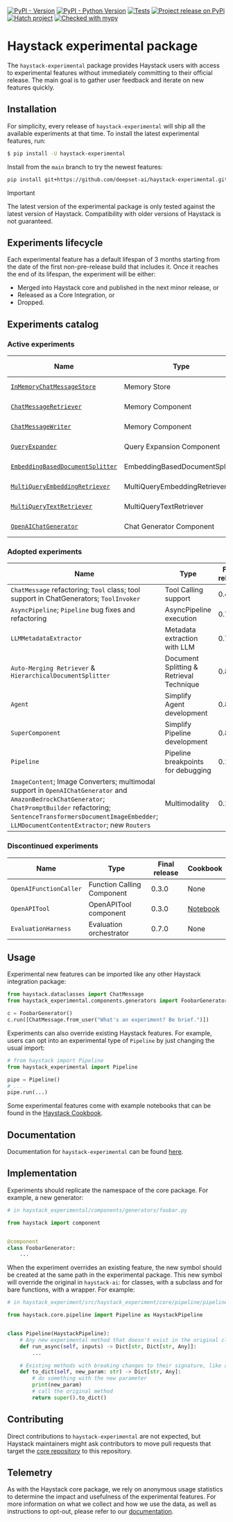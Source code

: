 [![PyPI - Version](https://img.shields.io/pypi/v/haystack-experimental.svg)](https://pypi.org/project/haystack-experimental)
[![PyPI - Python Version](https://img.shields.io/pypi/pyversions/haystack-experimental.svg)](https://pypi.org/project/haystack-experimental)
[![Tests](https://github.com/deepset-ai/haystack-experimental/actions/workflows/tests.yml/badge.svg)](https://github.com/deepset-ai/haystack-experimental/actions/workflows/tests.yml)
[![Project release on PyPi](https://github.com/deepset-ai/haystack-experimental/actions/workflows/pypi_release.yml/badge.svg)](https://github.com/deepset-ai/haystack-experimental/actions/workflows/pypi_release.yml)
[![Hatch project](https://img.shields.io/badge/%F0%9F%A5%9A-Hatch-4051b5.svg)](https://github.com/pypa/hatch)
[![Checked with mypy](https://www.mypy-lang.org/static/mypy_badge.svg)](https://mypy-lang.org/)

# Haystack experimental package

The `haystack-experimental` package provides Haystack users with access to experimental features without immediately
committing to their official release. The main goal is to gather user feedback and iterate on new features quickly.

## Installation

For simplicity, every release of `haystack-experimental` will ship all the available experiments at that time. To
install the latest experimental features, run:

```sh
$ pip install -U haystack-experimental
```

Install from the `main` branch to try the newest features:
```sh
pip install git+https://github.com/deepset-ai/haystack-experimental.git@main
```

> [!IMPORTANT]
> The latest version of the experimental package is only tested against the latest version of Haystack. Compatibility
> with older versions of Haystack is not guaranteed.

## Experiments lifecycle

Each experimental feature has a default lifespan of 3 months starting from the date of the first non-pre-release build
that includes it. Once it reaches the end of its lifespan, the experiment will be either:

- Merged into Haystack core and published in the next minor release, or
- Released as a Core Integration, or
- Dropped.

## Experiments catalog

### Active experiments

| Name                                  | Type                           | Expected End Date | Dependencies | Cookbook                                                                                                                                                                                                                                                  | Discussion    |
|---------------------------------------|--------------------------------|-------------------|--------------|-----------------------------------------------------------------------------------------------------------------------------------------------------------------------------------------------------------------------------------------------------------|---------------|
| [`InMemoryChatMessageStore`][1]       | Memory Store                   | December 2024     | None         | <a href="https://colab.research.google.com/github/deepset-ai/haystack-cookbook/blob/main/notebooks/conversational_rag_using_memory.ipynb" target="_parent"><img src="https://colab.research.google.com/assets/colab-badge.svg" alt="Open In Colab"/>      | [Discuss][4]  |
| [`ChatMessageRetriever`][2]           | Memory Component               | December 2024     | None         | <a href="https://colab.research.google.com/github/deepset-ai/haystack-cookbook/blob/main/notebooks/conversational_rag_using_memory.ipynb" target="_parent"><img src="https://colab.research.google.com/assets/colab-badge.svg" alt="Open In Colab"/>      | [Discuss][4]  |
| [`ChatMessageWriter`][3]              | Memory Component               | December 2024     | None         | <a href="https://colab.research.google.com/github/deepset-ai/haystack-cookbook/blob/main/notebooks/conversational_rag_using_memory.ipynb" target="_parent"><img src="https://colab.research.google.com/assets/colab-badge.svg" alt="Open In Colab"/>      | [Discuss][4]  |
| [`QueryExpander`][5]                  | Query Expansion Component      | October 2025      | None         | None | [Discuss][6]  |
| [`EmbeddingBasedDocumentSplitter`][8] | EmbeddingBasedDocumentSplitter | August 2025       | None         | None | [Discuss][7]  |
| [`MultiQueryEmbeddingRetriever`][9]   | MultiQueryEmbeddingRetriever   | November 2025     | None         | None | [Discuss][11] |
| [`MultiQueryTextRetriever`][10]       | MultiQueryTextRetriever        | November 2025     | None         | None | [Discuss][12] |
| [`OpenAIChatGenerator`][9]            | Chat Generator Component       | November 2025     | None         | None | [Discuss][10] |

[1]: https://github.com/deepset-ai/haystack-experimental/blob/main/haystack_experimental/chat_message_stores/in_memory.py
[2]: https://github.com/deepset-ai/haystack-experimental/blob/main/haystack_experimental/components/retrievers/chat_message_retriever.py
[3]: https://github.com/deepset-ai/haystack-experimental/blob/main/haystack_experimental/components/writers/chat_message_writer.py
[4]: https://github.com/deepset-ai/haystack-experimental/discussions/75
[5]: https://github.com/deepset-ai/haystack-experimental/blob/main/haystack_experimental/components/query/query_expander.py
[6]: https://github.com/deepset-ai/haystack-experimental/discussions/346
[7]: https://github.com/deepset-ai/haystack-experimental/discussions/356
[8]: https://github.com/deepset-ai/haystack-experimental/blob/main/haystack_experimental/components/preprocessors/embedding_based_document_splitter.py
[9]: https://github.com/deepset-ai/haystack-experimental/blob/main/haystack_experimental/components/generators/chat/openai.py
[10]: https://github.com/deepset-ai/haystack-experimental/discussions/XXX
[11]: https://github.com/deepset-ai/haystack-experimental/discussions/<>
[12]: https://github.com/deepset-ai/haystack-experimental/discussions/<>
[13]: https://github.com/deepset-ai/haystack-experimental/blob/main/haystack_experimental/components/retrievers/multi_query_embedding_retriever.py
[14]: https://github.com/deepset-ai/haystack-experimental/blob/main/haystack_experimental/components/retrievers/multi_query_text_retriever.py

### Adopted experiments
| Name                                                                                   | Type                                     | Final release |
|----------------------------------------------------------------------------------------|------------------------------------------|---------------|
| `ChatMessage` refactoring; `Tool` class; tool support in ChatGenerators; `ToolInvoker` | Tool Calling support                     | 0.4.0         |
| `AsyncPipeline`; `Pipeline` bug fixes and refactoring                                  | AsyncPipeline execution                  | 0.7.0         |
| `LLMMetadataExtractor`                                                                 | Metadata extraction with LLM             | 0.7.0         |
| `Auto-Merging Retriever` & `HierarchicalDocumentSplitter`                              | Document Splitting & Retrieval Technique | 0.8.0         |
| `Agent`                                                                                | Simplify Agent development               | 0.8.0         |
| `SuperComponent`                                                                       | Simplify Pipeline development            | 0.8.0         |
| `Pipeline`                                                                             | Pipeline breakpoints for debugging       | 0.12.0        |
| `ImageContent`; Image Converters; multimodal support in `OpenAIChatGenerator` and `AmazonBedrockChatGenerator`; `ChatPromptBuilder` refactoring; `SentenceTransformersDocumentImageEmbedder`; `LLMDocumentContentExtractor`; new `Routers`                                                                                | Multimodality                            | 0.12.0        |

### Discontinued experiments

| Name                   | Type                       | Final release | Cookbook                                                                                                                                 |
|------------------------|----------------------------|---------------|------------------------------------------------------------------------------------------------------------------------------------------|
| `OpenAIFunctionCaller` | Function Calling Component | 0.3.0         | None                                                                                                                                     |
| `OpenAPITool`          | OpenAPITool component      | 0.3.0         | [Notebook](https://github.com/deepset-ai/haystack-experimental/blob/fe20b69b31243f8a3976e4661d9aa8c88a2847d2/examples/openapitool.ipynb) |
| `EvaluationHarness`    | Evaluation orchestrator    | 0.7.0         | None                                                                                                                                     |

## Usage

Experimental new features can be imported like any other Haystack integration package:

```python
from haystack.dataclasses import ChatMessage
from haystack_experimental.components.generators import FoobarGenerator

c = FoobarGenerator()
c.run([ChatMessage.from_user("What's an experiment? Be brief.")])
```

Experiments can also override existing Haystack features. For example, users can opt into an experimental type of
`Pipeline` by just changing the usual import:

```python
# from haystack import Pipeline
from haystack_experimental import Pipeline

pipe = Pipeline()
# ...
pipe.run(...)
```

Some experimental features come with example notebooks that can be found in the [Haystack Cookbook](https://haystack.deepset.ai/cookbook).

## Documentation

Documentation for `haystack-experimental` can be found [here](https://docs.haystack.deepset.ai/reference/experimental-data-classes-api).

## Implementation

Experiments should replicate the namespace of the core package. For example, a new generator:

```python
# in haystack_experimental/components/generators/foobar.py

from haystack import component


@component
class FoobarGenerator:
    ...

```

When the experiment overrides an existing feature, the new symbol should be created at the same path in the experimental
package. This new symbol will override the original in `haystack-ai`: for classes, with a subclass and for bare
functions, with a wrapper. For example:

```python
# in haystack_experiment/src/haystack_experiment/core/pipeline/pipeline.py

from haystack.core.pipeline import Pipeline as HaystackPipeline


class Pipeline(HaystackPipeline):
    # Any new experimental method that doesn't exist in the original class
    def run_async(self, inputs) -> Dict[str, Dict[str, Any]]:
        ...

    # Existing methods with breaking changes to their signature, like adding a new mandatory param
    def to_dict(self, new_param: str) -> Dict[str, Any]:
        # do something with the new parameter
        print(new_param)
        # call the original method
        return super().to_dict()

```

## Contributing

Direct contributions to `haystack-experimental` are not expected, but Haystack maintainers might ask contributors to move pull requests that target the [core repository](https://github.com/deepset-ai/haystack) to this repository.

## Telemetry

As with the Haystack core package, we rely on anonymous usage statistics to determine the impact and usefulness of the experimental features. For more information on what we collect and how we use the data, as well as instructions to opt-out, please refer to our [documentation](https://docs.haystack.deepset.ai/docs/telemetry).
